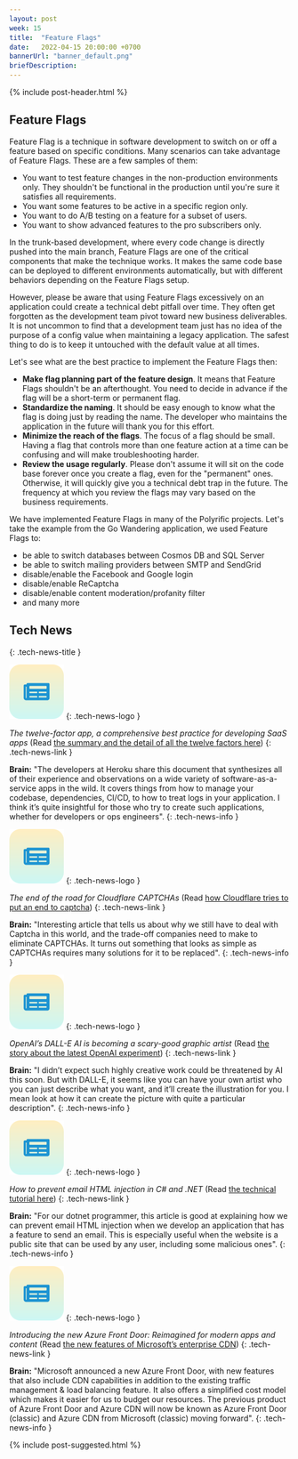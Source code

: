 ```yaml
---
layout: post
week: 15
title:  "Feature Flags"
date:   2022-04-15 20:00:00 +0700
bannerUrl: "banner_default.png"
briefDescription: 
---
```


{% include post-header.html %}

## Feature Flags

Feature Flag is a technique in software development to switch on or off a feature based on specific conditions.
Many scenarios can take advantage of Feature Flags. These are a few samples of them:

- You want to test feature changes in the non-production environments only. They shouldn't be functional in the production until you're sure it satisfies all requirements.
- You want some features to be active in a specific region only.
- You want to do A/B testing on a feature for a subset of users.
- You want to show advanced features to the pro subscribers only.

In the trunk-based development, where every code change is directly pushed into the main branch, Feature Flags are one of the critical components that make the technique works.
It makes the same code base can be deployed to different environments automatically, but with different behaviors depending on the Feature Flags setup.

However, please be aware that using Feature Flags excessively on an application could create a technical debt pitfall over time. They often get forgotten as the development team pivot toward new business deliverables.
It is not uncommon to find that a development team just has no idea of the purpose of a config value when maintaining a legacy application. The safest thing to do is to keep it untouched with the default value at all times.

Let's see what are the best practice to implement the Feature Flags then:

- **Make flag planning part of the feature design**. It means that Feature Flags shouldn't be an afterthought. You need to decide in advance if the flag will be a short-term or permanent flag.
- **Standardize the naming**. It should be easy enough to know what the flag is doing just by reading the name. The developer who maintains the application in the future will thank you for this effort.
- **Minimize the reach of the flags**. The focus of a flag should be small. Having a flag that controls more than one feature action at a time can be confusing and will make troubleshooting harder.
- **Review the usage regularly**. Please don't assume it will sit on the code base forever once you create a flag, even for the "permanent" ones. Otherwise, it will quickly give you a technical debt trap in the future. The frequency at which you review the flags may vary based on the business requirements.

We have implemented Feature Flags in many of the Polyrific projects. Let's take the example from the Go Wandering application, we used Feature Flags to:

- be able to switch databases between Cosmos DB and SQL Server
- be able to switch mailing providers between SMTP and SendGrid
- disable/enable the Facebook and Google login
- disable/enable ReCaptcha
- disable/enable content moderation/profanity filter
- and many more

## Tech News
{: .tech-news-title }

![memo](/assets/images/tech-news.svg)
{: .tech-news-logo }

*The twelve-factor app, a comprehensive best practice for developing SaaS apps* (Read [the summary and the detail of all the twelve factors here](https://12factor.net/))
{: .tech-news-link }

__Brain:__ "The developers at Heroku share this document that synthesizes all of their experience and observations on a wide variety of software-as-a-service apps in the wild. It covers things from how to manage your codebase, dependencies, CI/CD, to how to treat logs in your application. I think it’s quite insightful for those who try to create such applications, whether for developers or ops engineers".
{: .tech-news-info }

![memo](/assets/images/tech-news.svg)
{: .tech-news-logo }

*The end of the road for Cloudflare CAPTCHAs* (Read [how Cloudflare tries to put an end to captcha](https://blog.cloudflare.com/end-cloudflare-captcha/))
{: .tech-news-link }

__Brain:__ "Interesting article that tells us about why we still have to deal with Captcha in this world, and the trade-off companies need to make to eliminate CAPTCHAs. It turns out something that looks as simple as CAPTCHAs requires many solutions for it to be replaced".
{: .tech-news-info }

![memo](/assets/images/tech-news.svg)
{: .tech-news-logo }

*OpenAI’s DALL-E AI is becoming a scary-good graphic artist* (Read [the story about the latest OpenAI experiment](https://www.fastcompany.com/90738554/openais-dall-e-ai-is-becoming-a-scary-good-graphic-artist))
{: .tech-news-link }

__Brain:__ "I didn’t expect such highly creative work could be threatened by AI this soon. But with DALL-E, it seems like you can have your own artist who you can just describe what you want, and it’ll create the illustration for you. I mean look at how it can create the picture with quite a particular description".
{: .tech-news-info }

![memo](/assets/images/tech-news.svg)
{: .tech-news-logo }

*How to prevent email HTML injection in C# and .NET* (Read [the technical tutorial here](https://www.twilio.com/blog/prevent-email-html-injection-in-csharp-and-dotnet))
{: .tech-news-link }

__Brain:__ "For our dotnet programmer, this article is good at explaining how we can prevent email HTML injection when we develop an application that has a feature to send an email. This is especially useful when the website is a public site that can be used by any user, including some malicious ones".
{: .tech-news-info }

![memo](/assets/images/tech-news.svg)
{: .tech-news-logo }

*Introducing the new Azure Front Door: Reimagined for modern apps and content* (Read [the new features of Microsoft’s enterprise CDN](https://azure.microsoft.com/en-ca/blog/introducing-the-new-azure-front-door-reimagined-for-modern-apps-and-content/))
{: .tech-news-link }

__Brain:__ "Microsoft announced a new Azure Front Door, with new features that also include CDN capabilities in addition to the existing traffic management & load balancing feature. It also offers a simplified cost model which makes it easier for us to budget our resources. The previous product of Azure Front Door and Azure CDN will now be known as Azure Front Door (classic) and Azure CDN from Microsoft (classic) moving forward".
{: .tech-news-info }

{% include post-suggested.html %}